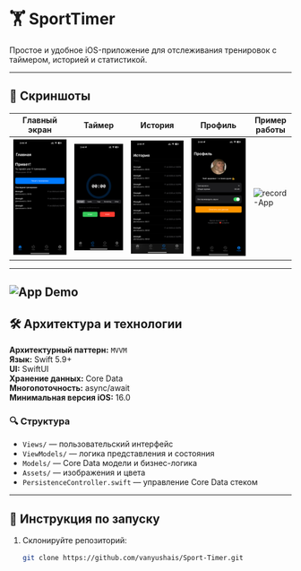 # 🏋️ SportTimer

Простое и удобное iOS-приложение для отслеживания тренировок с таймером, историей и статистикой.

---

## 📲 Скриншоты

| Главный экран | Таймер | История | Профиль | Пример работы |
|---------------|--------|---------|---------|---------------|
| ![home](Screenshots/home.PNG) | ![timer](Screenshots/timer.PNG) | ![history](Screenshots/history.PNG) | ![profile](Screenshots/profile.PNG) | ![record-App](Screenshots/record-App.gif) |

---
![App Demo](Screenshots/record-App.gif)
---

## 🛠 Архитектура и технологии

**Архитектурный паттерн:** `MVVM`  
**Язык:** Swift 5.9+  
**UI:** SwiftUI  
**Хранение данных:** Core Data  
**Многопоточность:** async/await  
**Минимальная версия iOS:** 16.0  

### 🔍 Структура

- `Views/` — пользовательский интерфейс
- `ViewModels/` — логика представления и состояния
- `Models/` — Core Data модели и бизнес-логика
- `Assets/` — изображения и цвета
- `PersistenceController.swift` — управление Core Data стеком

---

## 🚀 Инструкция по запуску

1. Склонируйте репозиторий:
   ```bash
   git clone https://github.com/vanyushais/Sport-Timer.git
